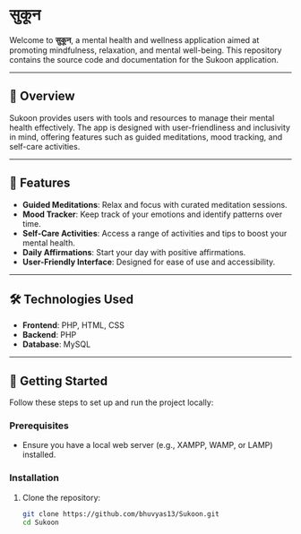 # सुकून

Welcome to **सुकून**, a mental health and wellness application aimed at promoting mindfulness, relaxation, and mental well-being. This repository contains the source code and documentation for the Sukoon application.

---

## 📖 Overview

Sukoon provides users with tools and resources to manage their mental health effectively. The app is designed with user-friendliness and inclusivity in mind, offering features such as guided meditations, mood tracking, and self-care activities.

---

## 🌟 Features

- **Guided Meditations**: Relax and focus with curated meditation sessions.
- **Mood Tracker**: Keep track of your emotions and identify patterns over time.
- **Self-Care Activities**: Access a range of activities and tips to boost your mental health.
- **Daily Affirmations**: Start your day with positive affirmations.
- **User-Friendly Interface**: Designed for ease of use and accessibility.

---

## 🛠️ Technologies Used

- **Frontend**: PHP, HTML, CSS
- **Backend**: PHP
- **Database**: MySQL

---

## 🚀 Getting Started

Follow these steps to set up and run the project locally:

### Prerequisites

- Ensure you have a local web server (e.g., XAMPP, WAMP, or LAMP) installed.

### Installation

1. Clone the repository:
   ```bash
   git clone https://github.com/bhuvyas13/Sukoon.git
   cd Sukoon
